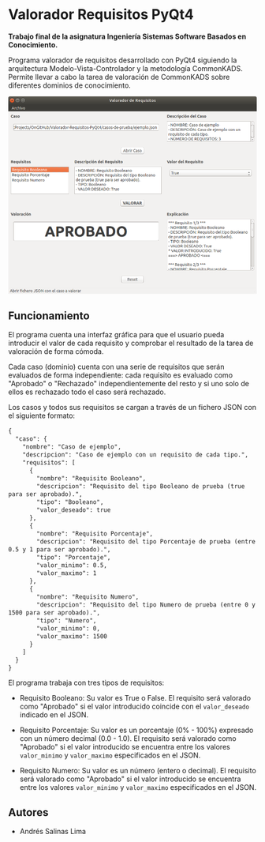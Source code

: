# Valorador Requisitos PyQt4

**Trabajo final de la asignatura Ingeniería Sistemas Software Basados en Conocimiento.**

Programa valorador de requisitos desarrollado con PyQt4 siguiendo la arquitectura Modelo-Vista-Controlador y la metodología CommonKADS. Permite llevar a cabo la tarea de valoración de CommonKADS sobre diferentes dominios de conocimiento.

![Imagen de la ventana principal del programa](docs/images/mainWindow.png)

## Funcionamiento

El programa cuenta una interfaz gráfica para que el usuario pueda introducir el valor de cada requisito y comprobar el resultado de la tarea de valoración de forma cómoda.

Cada caso (dominio) cuenta con una serie de requisitos que serán evaluados de forma independiente: cada requisito es evaluado como "Aprobado" o "Rechazado" independientemente del resto y si uno solo de ellos es rechazado todo el caso será rechazado.

Los casos y todos sus requisitos se cargan a través de un fichero JSON con el siguiente formato:

```
{
  "caso": {
    "nombre": "Caso de ejemplo",
    "descripcion": "Caso de ejemplo con un requisito de cada tipo.",
    "requisitos": [
      {
        "nombre": "Requisito Booleano",
        "descripcion": "Requisito del tipo Booleano de prueba (true para ser aprobado).",
        "tipo": "Booleano",
        "valor_deseado": true
      },
      {
        "nombre": "Requisito Porcentaje",
        "descripcion": "Requisito del tipo Porcentaje de prueba (entre 0.5 y 1 para ser aprobado).",
        "tipo": "Porcentaje",
        "valor_minimo": 0.5,
        "valor_maximo": 1
      },
      {
        "nombre": "Requisito Numero",
        "descripcion": "Requisito del tipo Numero de prueba (entre 0 y 1500 para ser aprobado).",
        "tipo": "Numero",
        "valor_minimo": 0,
        "valor_maximo": 1500
      }
    ]
  }
}
```

El programa trabaja con tres tipos de requisitos:

- Requisito Booleano: Su valor es True o False. El requisito será valorado como "Aprobado" si el valor introducido coincide con el `valor_deseado` indicado en el JSON.

- Requisito Porcentaje: Su valor es un porcentaje (0% - 100%) expresado con un número decimal (0.0 - 1.0). El requisito será valorado como "Aprobado" si el valor introducido se encuentra entre los valores `valor_minimo` y `valor_maximo` especificados en el JSON.

- Requisito Numero: Su valor es un número (entero o decimal). El requisito será valorado como "Aprobado" si el valor introducido se encuentra entre los valores `valor_minimo` y `valor_maximo` especificados en el JSON.

## Autores

- Andrés Salinas Lima
